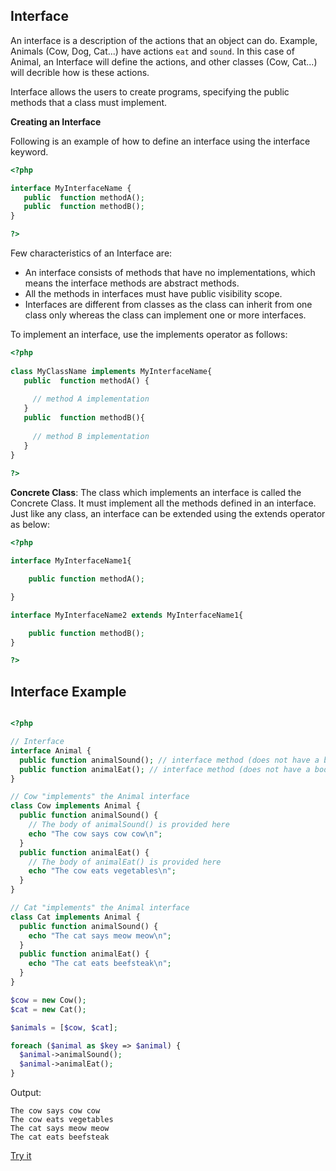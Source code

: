## Interface

An interface is a description of the actions that an object can do. Example, Animals (Cow, Dog, Cat...) have actions `eat` and `sound`. In this case of Animal, an Interface will define the actions, and other classes (Cow, Cat...) will decrible how is these actions.

Interface allows the users to create programs, specifying the public methods that a class must implement.


**Creating an Interface**

Following is an example of how to define an interface using the interface keyword.

```php
<?php  

interface MyInterfaceName { 
   public  function methodA(); 
   public  function methodB(); 
}

?> 
```

Few characteristics of an Interface are:

- An interface consists of methods that have no implementations, which means the interface methods are abstract methods.
- All the methods in interfaces must have public visibility scope.
- Interfaces are different from classes as the class can inherit from one class only whereas the class can implement one or more interfaces.

To implement an interface, use the implements operator as follows:

```php
<?php 
  
class MyClassName implements MyInterfaceName{ 
   public  function methodA() {  
  
     // method A implementation 
   }  
   public  function methodB(){  
  
     // method B implementation 
   }  
} 
  
?> 
```

**Concrete Class**: The class which implements an interface is called the Concrete Class. It must implement all the methods defined in an interface. Just like any class, an interface can be extended using the extends operator as below:

```php
<?php 

interface MyInterfaceName1{ 

	public function methodA(); 

} 

interface MyInterfaceName2 extends MyInterfaceName1{ 

	public function methodB(); 
} 

?> 
```

## Interface Example

```php

<?php

// Interface
interface Animal {
  public function animalSound(); // interface method (does not have a body)
  public function animalEat(); // interface method (does not have a body)
}

// Cow "implements" the Animal interface
class Cow implements Animal {
  public function animalSound() {
    // The body of animalSound() is provided here
    echo "The cow says cow cow\n";
  }
  public function animalEat() {
    // The body of animalEat() is provided here
    echo "The cow eats vegetables\n";
  }
}

// Cat "implements" the Animal interface
class Cat implements Animal {
  public function animalSound() {
    echo "The cat says meow meow\n";
  }
  public function animalEat() {
    echo "The cat eats beefsteak\n";
  }
}

$cow = new Cow();
$cat = new Cat();

$animals = [$cow, $cat];

foreach ($animal as $key => $animal) {
  $animal->animalSound();
  $animal->animalEat();
}

```

Output:

```
The cow says cow cow
The cow eats vegetables
The cat says meow meow
The cat eats beefsteak
```

[Try it](http://sandbox.onlinephpfunctions.com/code/ca341e4e4cf67b413355c0aaa168a7692fecdd3e)
